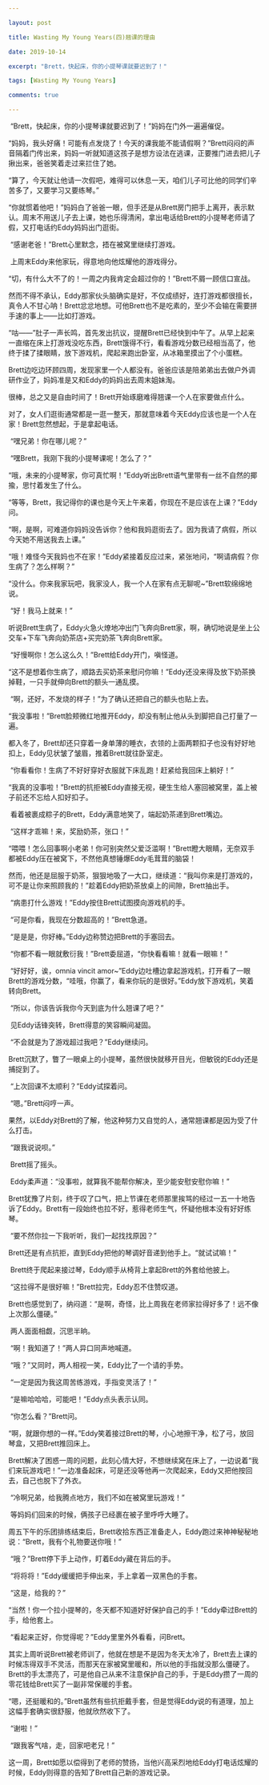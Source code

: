 ```yaml
---

layout: post 

title: Wasting My Young Years(四)翘课的理由

date: 2019-10-14 

excerpt: "Brett，快起床，你的小提琴课就要迟到了！"

tags: [Wasting My Young Years] 

comments: true 

---
```




​		“Brett，快起床，你的小提琴课就要迟到了！”妈妈在门外一遍遍催促。

​		“妈妈，我头好痛！可能有点发烧了！今天的课我能不能请假啊？”Brett闷闷的声音隔着门传出来，妈妈一听就知道这孩子是想方设法在逃课，正要推门进去把儿子揪出来，爸爸笑着走过来拦住了她。

​		“算了，今天就让他请一次假吧，难得可以休息一天，咱们儿子可比他的同学们辛苦多了，又要学习又要练琴。”

​		“你就惯着他吧！”妈妈白了爸爸一眼，但手还是从Brett房门把手上离开，表示默认。周末不用送儿子去上课，她也乐得清闲，拿出电话给Brett的小提琴老师请了假，又打电话约Eddy妈妈出门逛街。

 

​		“感谢老爸！”Brett心里默念，捂在被窝里继续打游戏。

​		上周末Eddy来他家玩，得意地向他炫耀他的游戏得分。

​		“切，有什么大不了的！一周之内我肯定会超过你的！”Brett不屑一顾信口宣战。

​		然而不得不承认，Eddy那家伙头脑确实是好，不仅成绩好，连打游戏都很擅长，真令人不甘心呐！Brett忿忿地想。可他Brett也不是吃素的，至少不会输在需要拼手速的事上——比如打游戏。

 

​		“咕——”肚子一声长鸣，首先发出抗议，提醒Brett已经快到中午了。从早上起来一直缩在床上打游戏没吃东西，Brett饿得不行，看看游戏分数已经相当高了，他终于揉了揉眼睛，放下游戏机，爬起来跑出卧室，从冰箱里摸出了个小蛋糕。

​		Brett边吃边环顾四周，发现家里一个人都没有。爸爸应该是陪弟弟出去做户外调研作业了，妈妈准是又和Eddy的妈妈出去周末姐妹淘。

​		很棒，总之又是自由时间了！Brett开始琢磨难得翘课一个人在家要做点什么。

​		对了，女人们逛街通常都是一逛一整天，那就意味着今天Eddy应该也是一个人在家！Brett忽然想起，于是拿起电话。

​		“嘿兄弟！你在哪儿呢？”

​		“嘿Brett，我刚下我的小提琴课呢！怎么了？”

​		“哦，未来的小提琴家，你可真忙啊！”Eddy听出Brett语气里带有一丝不自然的揶揄，思忖着发生了什么。

​		“等等，Brett，我记得你的课也是今天上午来着，你现在不是应该在上课？”Eddy问。

​		“啊，是啊，可难道你妈妈没告诉你？他和我妈逛街去了。因为我请了病假，所以今天她不用送我去上课。”

​		“哦！难怪今天我妈也不在家！”Eddy紧接着反应过来，紧张地问，“啊请病假？你生病了？怎么样啊？”

​		“没什么。你来我家玩吧，我家没人，我一个人在家有点无聊呢~”Brett软绵绵地说。

​		“好！我马上就来！”

​		听说Brett生病了，Eddy火急火燎地冲出门飞奔向Brett家，啊，确切地说是坐上公交车+下车飞奔向奶茶店+买完奶茶飞奔向Brett家。

 

​		“好慢啊你！怎么这么久！”Brett给Eddy开门，嗔怪道。

​		“这不是想着你生病了，顺路去买奶茶来慰问你嘛！”Eddy还没来得及放下奶茶换掉鞋，一只手就伸向Brett的额头一通乱摸。

​		“啊，还好，不发烧的样子！”为了确认还把自己的额头也贴上去。

​		“我没事啦！”Brett脸颊微红地推开Eddy，却没有制止他从头到脚把自己打量了一遍。

​		都入冬了，Brett却还只穿着一身单薄的睡衣，衣领的上面两颗扣子也没有好好地扣上，Eddy见状皱了皱眉，推着Brett就往卧室走。

​		“你看看你！生病了不好好穿好衣服就下床乱跑！赶紧给我回床上躺好！”

​		“我真的没事啦！”Brett的抗拒被Eddy直接无视，硬生生给人塞回被窝里，盖上被子前还不忘给人扣好扣子。

​		看着被裹成粽子的Brett，Eddy满意地笑了，端起奶茶递到Brett嘴边。

​		“这样才乖嘛！来，奖励奶茶，张口！”

​		“喂喂！怎么回事啊小老弟！你可别突然父爱泛滥啊！”Brett瞪大眼睛，无奈双手都被Eddy压在被窝下，不然他真想锤爆Eddy毛茸茸的脑袋！

​		然而，他还是屈服于奶茶，狠狠地吸了一大口，继续道：“我叫你来是打游戏的，可不是让你来照顾我的！”趁着Eddy把奶茶放桌上的间隙，Brett抽出手。

​		“病患打什么游戏！”Eddy按住Brett试图摸向游戏机的手。

​		“可是你看，我现在分数超高的！”Brett急道。

​		“是是是，你好棒。”Eddy边称赞边把Brett的手塞回去。

​		“你都不看一眼就敷衍我！”Brett委屈道，“你快看看嘛！就看一眼嘛！”

​		“好好好，诶，omnia vincit amor~”Eddy边吐槽边拿起游戏机，打开看了一眼Brett的游戏分数，“哇哦，你赢了，看来你玩的是很好。”Eddy放下游戏机，笑着转向Brett。

​		“所以，你该告诉我你今天到底为什么翘课了吧？”

 

​		见Eddy话锋突转，Brett得意的笑容瞬间凝固。

​		“不会就是为了游戏超过我吧？”Eddy继续问。

​		Brett沉默了，瞥了一眼桌上的小提琴，虽然很快就移开目光，但敏锐的Eddy还是捕捉到了。

​		“上次回课不太顺利？”Eddy试探着问。

​		“嗯。”Brett闷哼一声。

​		果然，以Eddy对Brett的了解，他这种努力又自觉的人，通常翘课都是因为受了什么打击。

​		“跟我说说呗。”

​		Brett摇了摇头。

​		Eddy柔声道：“没事啦，就算我不能帮你解决，至少能安慰安慰你嘛！”

​		Brett犹豫了片刻，终于叹了口气，把上节课在老师那里挨骂的经过一五一十地告诉了Eddy。Brett有一段始终也拉不好，惹得老师生气，怀疑他根本没有好好练琴。

​		“要不然你拉一下我听听，我们一起找找原因？”

​		Brett还是有点抗拒，直到Eddy把他的琴调好音递到他手上。“就试试嘛！”

​		Brett终于爬起来接过琴，Eddy顺手从椅背上拿起Brett的外套给他披上。

 

​		“这拉得不是很好嘛！”Brett拉完，Eddy忍不住赞叹道。

​		Brett也感觉到了，纳闷道：“是啊，奇怪，比上周我在老师家拉得好多了！远不像上次那么僵硬。”

​		两人面面相觑，沉思半晌。

​		“啊！我知道了！”两人异口同声地喊道。

​		“哦？”又同时，两人相视一笑，Eddy比了一个请的手势。

​		“一定是因为我这周苦练游戏，手指变灵活了！”

​		“是嘛哈哈哈，可能吧！”Eddy点头表示认同。

​		“你怎么看？”Brett问。

​		“啊，就跟你想的一样。”Eddy笑着接过Brett的琴，小心地擦干净，松了弓，放回琴盒，又把Brett推回床上。

​		Brett解决了困惑一周的问题，此刻心情大好，不想继续窝在床上了，一边说着“我们来玩游戏吧！”一边准备起床，可是还没等他再一次爬起来，Eddy又把他按回去，自己也脱下了外衣。

​		“冷啊兄弟，给我腾点地方，我们不如在被窝里玩游戏！”

​		等妈妈们回来的时候，俩孩子已经裹在被子里呼呼大睡了。

 

 

​		周五下午的乐团排练结束后，Brett收拾东西正准备走人，Eddy跑过来神神秘秘地说：“Brett，我有个礼物要送你哦！”

​		“哦？”Brett停下手上动作，盯着Eddy藏在背后的手。

​		“将将将！”Eddy缓缓把手伸出来，手上拿着一双黑色的手套。

​		“这是，给我的？”

​		“当然！你一个拉小提琴的，冬天都不知道好好保护自己的手！”Eddy牵过Brett的手，给他套上。

​		“看起来正好，你觉得呢？”Eddy里里外外看看，问Brett。

​		其实上周听说Brett被老师训了，他就在想是不是因为冬天太冷了，Brett去上课的时候冻得双手不灵活，而那天在家被窝里暖和，所以他的手指就没那么僵硬了。Brett的手太漂亮了，可是他自己从来不注意保护自己的手，于是Eddy攒了一周的零花钱给Brett买了一副非常保暖的手套。

​		“嗯，还挺暖和的。”Brett虽然有些抗拒戴手套，但是觉得Eddy说的有道理，加上这幅手套确实很舒服，他就欣然收下了。

​		“谢啦！”

​		“跟我客气啥，走，回家吧老兄！”

 

​		这一周，Brett如愿以偿得到了老师的赞扬，当他兴高采烈地给Eddy打电话炫耀的时候，Eddy则得意的告知了Brett自己新的游戏记录。

 

 

 
